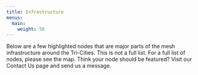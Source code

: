 ```yaml
---
title: Infrastructure
menus:
  main:
    weight: 50
---
```


Below are a few highlighted nodes that are major parts of the mesh infrastructure around the Tri-Cities. This is not a full list. For a full list of nodes, please see the map. Think your node should be featured? Visit our Contact Us page and send us a message.